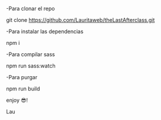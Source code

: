 -Para clonar el repo

git clone https://github.com/Lauritaweb/theLastAfterclass.git


-Para instalar las dependencias

npm i

-Para compilar sass

npm run sass:watch

-Para purgar

npm run build


enjoy 😎!

Lau
